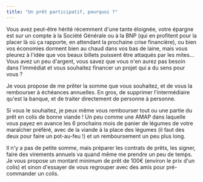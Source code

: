 ```yaml
---
title: "Un prêt participatif, pourquoi ?"
---
```


Vous avez peut-être hérité récemment d'une tante éloignée, votre épargne est
sur un compte à la Société Générale ou à la BNP (qui en profitent pour la
placer là où ça rapporte, en attendant la prochaine crise financière), ou bien
vos économies dorment bien au chaud dans vos bas de laine, mais vous pleurez à
l'idée que vos beaux billets puissent être attaqués par les mites… Vous avez un
peu d'argent, vous savez que vous n'en aurez pas besoin dans l'immédiat et vous
souhaitez financer un projet qui a du sens pour vous ?

Je vous propose de me prêter la somme que vous souhaitez, et de vous la
rembourser à échéances annuelles. En gros, de supprimer l'intermédiaire qu'est
la banque, et de traiter directement de personne à personne.

Si vous le souhaitez, je peux même vous rembourser tout ou une partie du prêt
en colis de bonne viande ! Un peu comme une AMAP dans laquelle vous payez en
avance les 6 prochains mois de panier de légumes de votre maraîcher préféré,
avec de la viande à la place des légumes (il faut des deux pour faire un
pot-au-feu !) et un remboursement un peu plus long.

Il n'y a pas de petite somme, mais préparer les contrats de prêts, les signer,
faire des virements annuels va quand même me prendre un peu de temps. Je vous
propose un montant minimum de prêt de 100€ (environ le prix d'un colis) et
sinon d'essayer de vous regrouper avec des amis pour pré-commander un colis.
